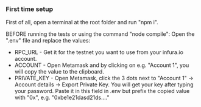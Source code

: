 ### First time setup

First of all, open a terminal at the root folder and run "npm i".

BEFORE running the tests or using the command "node compile":
Open the ".env" file and replace the values:
* RPC_URL - Get it for the testnet you want to use from your infura.io account.
* ACCOUNT - Open Metamask and by clicking on e.g. "Account 1", you will copy the value to the clipboard.
* PRIVATE_KEY - Open Metamask, click the 3 dots next to "Account 1" -> Account details -> Export Private Key. You will get your key after typing your password. Paste it in this field in .env but prefix the copied value with "0x", e.g. "0xbe1e21dasd21ds...."